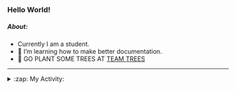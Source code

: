 ### Hello World!

##### About:
- Currently I am a student.
- 🌱 I’m learning how to make better documentation.
- 🌱 GO PLANT SOME TREES AT [TEAM TREES](https://teamtrees.org/)

---
<details>
  <summary>:zap: My Activity:</summary>
  
<!--START_SECTION:waka-->
![Code Time](http://img.shields.io/badge/Code%20Time-1%2C116%20hrs%2014%20mins-blue)

**I'm a Night 🦉** 

```text
🌞 Morning                1393 commits        ██░░░░░░░░░░░░░░░░░░░░░░░   09.20 % 
🌆 Daytime                5281 commits        █████████░░░░░░░░░░░░░░░░   34.89 % 
🌃 Evening                4325 commits        ███████░░░░░░░░░░░░░░░░░░   28.58 % 
🌙 Night                  4136 commits        ███████░░░░░░░░░░░░░░░░░░   27.33 % 
```
📅 **I'm Most Productive on Wednesday** 

```text
Monday                   2291 commits        ████░░░░░░░░░░░░░░░░░░░░░   15.14 % 
Tuesday                  1847 commits        ███░░░░░░░░░░░░░░░░░░░░░░   12.20 % 
Wednesday                3595 commits        ██████░░░░░░░░░░░░░░░░░░░   23.75 % 
Thursday                 1872 commits        ███░░░░░░░░░░░░░░░░░░░░░░   12.37 % 
Friday                   1515 commits        ███░░░░░░░░░░░░░░░░░░░░░░   10.01 % 
Saturday                 1369 commits        ██░░░░░░░░░░░░░░░░░░░░░░░   09.05 % 
Sunday                   2646 commits        ████░░░░░░░░░░░░░░░░░░░░░   17.48 % 
```


📊 **This Week I Spent My Time On** 

```text
🔥 Editors: 
VS Code                  6 hrs 2 mins        █████████████████████████   100.00 % 

🐱‍💻 Projects: 
praise                   4 hrs 7 mins        █████████████████░░░░░░░░   68.21 % 
CSF22                    1 hr 26 mins        ██████░░░░░░░░░░░░░░░░░░░   23.98 % 
os-lab                   25 mins             ██░░░░░░░░░░░░░░░░░░░░░░░   07.00 % 
ai                       2 mins              ░░░░░░░░░░░░░░░░░░░░░░░░░   00.81 % 
```


 Last Updated on 26/04/2023 09:08:04 UTC
<!--END_SECTION:waka-->
</details>
